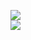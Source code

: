 [![](https://img.shields.io/badge/Made%20With-Github%20Spray-lightgrey.svg?style=for-the-badge&logo=github)](https://github.com/Annihil/github-spray#27906)  
[![](https://i.imgur.com/2DrTn0Z.gif)](https://github.com/Annihil/github-spray)